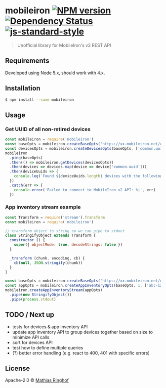# mobileiron [![NPM version][npm-image]][npm-url] [![Dependency Status][daviddm-image]][daviddm-url] [![js-standard-style](https://img.shields.io/badge/code%20style-standard-brightgreen.svg)](http://standardjs.com/)
> Unofficial library for MobileIron's v2 REST API

## Requirements

Developed using Node 5.x, should work with 4.x.  

## Installation

```sh
$ npm install --save mobileiron
```

## Usage

### Get UUID of all non-retired devices 

```js
const mobileiron = require('mobileiron')
const baseOpts = mobileiron.createBaseOpts('https://xx.mobileiron.net/company/rest', 'apiuser', 'password')
const devicesOpts = mobileiron.createDevicesOpts(baseOpts, ['common.uuid'], 'retired=false', 1)
mobileiron
  .ping(baseOpts)
  .then(() => mobileiron.getDevices(devicesOpts))
  .then(devices => devices.map(device => device['common.uuid']))
  .then(deviceUuids => {
    console.log(`Found ${deviceUuids.length} devices with the following UUIDs:\n${deviceUuids.join('\n')}`)
  })
  .catch(err => {
    console.error('Failed to connect to MobileIron v2 API: %j', err)
  })
```

### App inventory stream example

```js
const Transform = require('stream').Transform
const mobileiron = require('mobileiron')

// transform object to string so we can pipe to stdout
class StringifyObject extends Transform {
  constructor () {
    super({ objectMode: true, decodeStrings: false })
  }

  _transform (chunk, encoding, cb) {
    cb(null, JSON.stringify(chunk))
  }
}

const baseOpts = mobileiron.createBaseOpts('https://xx.mobileiron.net/company/rest', 'apiuser', 'password')
const appOpts = mobileiron.createAppInventoryOpts(baseOpts, 1, ['abc-123', 'def-456'])
mobileiron.createAppInventoryStream(appOpts)
  .pipe(new StringifyObject())
  .pipe(process.stdout)
```

## TODO / Next up

* tests for devices & app inventory API
* update app inventory API to group devices together based on size to minimize API calls
* sort for devices API
* test how to define multiple queries
* (?) better error handling (e.g. react to 400, 401 with specific errors)

## License

Apache-2.0 © [Mathias Ringhof]()


[npm-image]: https://badge.fury.io/js/mobileiron.svg
[npm-url]: https://npmjs.org/package/mobileiron
[travis-image]: https://travis-ci.org/mathiasringhof/mobileiron.svg?branch=master
[travis-url]: https://travis-ci.org/mathiasringhof/mobileiron
[daviddm-image]: https://david-dm.org/mathiasringhof/mobileiron.svg?theme=shields.io
[daviddm-url]: https://david-dm.org/mathiasringhof/mobileiron
